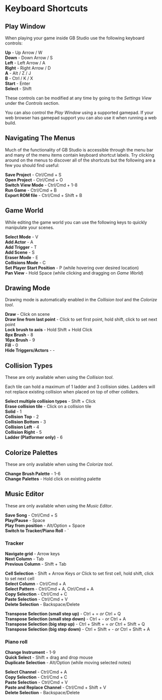 # Keyboard Shortcuts


## Play Window

When playing your game inside GB Studio use the following keyboard controls:

**Up** - Up Arrow / W  
**Down** - Down Arrow / S  
**Left** - Left Arrow / A  
**Right** - Right Arrow / D  
**A** - Alt / Z / J  
**B** - Ctrl / K / X  
**Start** - Enter  
**Select** - Shift

These controls can be modified at any time by going to the _Settings View_ under the _Controls_ section.

You can also control the _Play Window_ using a supported gamepad. If your web browser has gamepad support you can also use it when running a web build.

## Navigating The Menus

Much of the functionality of GB Studio is accessible through the menu bar and many of the menu items contain keyboard shortcut labels. Try clicking around on the menus to discover all of the shortcuts but the following are a few you should find useful:

**Save Project** - Ctrl/Cmd + S  
**Open Project** - Ctrl/Cmd + O  
**Switch View Mode** - Ctrl/Cmd + 1-8  
**Run Game** - Ctrl/Cmd + B  
**Export ROM file** - Ctrl/Cmd + Shift + B

## Game World

While editing the game world you can use the following keys to quickly manipulate your scenes.

**Select Mode** - V  
**Add Actor** - A  
**Add Trigger** - T  
**Add Scene** - S  
**Eraser Mode** - E  
**Collisions Mode** - C  
**Set Player Start Position** - P (while hovering over desired location)  
**Pan View** - Hold Space (while clicking and dragging on _Game World_)

## Drawing Mode

Drawing mode is automatically enabled in the _Collision tool_ and the _Colorize tool_.

**Draw** - Click on scene  
**Draw line from last point** - Click to set first point, hold shift, click to set next point  
**Lock brush to axis** - Hold Shift + Hold Click  
**8px Brush** - 8  
**16px Brush** - 9  
**Fill** - 0  
**Hide Triggers/Actors** - -

## Collision Types

These are only available when using the _Collision tool_.

Each tile can hold a maximum of 1 ladder and 3 collision sides. Ladders will not replace existing collision when placed on top of other colliders.

**Select multiple collision types** - Shift + Click  
**Erase collision tile** - Click on a collision tile  
**Solid** - 1  
**Collision Top** - 2  
**Collision Bottom** - 3  
**Collision Left** - 4  
**Collision Right** - 5  
**Ladder (Platformer only)** - 6

## Colorize Palettes

These are only available when using the _Colorize tool_.

**Change Brush Palette** - 1-6  
**Change Palettes** - Hold click on existing palette

## Music Editor

These are only available when using the _Music Editor_.

**Save Song** - Ctrl/Cmd + S  
**Play/Pause** - Space  
**Play from position** - Alt/Option + Space  
**Switch to Tracker/Piano Roll** - `  

### Tracker

**Navigate grid** - Arrow keys  
**Next Column** - Tab  
**Previous Column** - Shift + Tab  

**Cell Selection** - Shift + Arrow Keys *or* Click to set first cell, hold shift, click to set next cell  
**Select Column** - Ctrl/Cmd + A  
**Select Pattern** - Ctrl/Cmd + A, Ctrl/Cmd + A   
**Copy Selection** - Ctrl/Cmd + C  
**Paste Selection** - Ctrl/Cmd + V  
**Delete Selection** - Backspace/Delete

**Transpose Selection (small step up)** - Ctrl + = *or* Ctrl + Q  
**Transpose Selection (small step down)** - Ctrl + - *or* Ctrl + A  
**Transpose Selection (big step up)** - Ctrl + Shift + = *or* Ctrl + Shift + Q  
**Transpose Selection (big step down)** - Ctrl + Shift + - *or* Ctrl + Shift + A  

### Piano roll

**Change Instrument** - 1-9  
**Quick Select** - Shift + drag and drop mouse  
**Duplicate Selection** - Alt/Option (while moving selected notes)

**Select Channel** - Ctrl/Cmd + A  
**Copy Selection** - Ctrl/Cmd + C  
**Paste Selection** - Ctrl/Cmd + V  
**Paste and Replace Channel** - Ctrl/Cmd + Shift + V  
**Delete Selection** - Backspace/Delete

